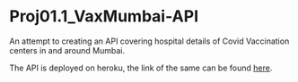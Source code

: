 # Proj01.1_VaxMumbai-API
An attempt to creating an API covering hospital details of Covid Vaccination centers in and around Mumbai.

The API is deployed on heroku, the link of the same can be found [here](https://vaxmumbaiapi.herokuapp.com/hospitals).



